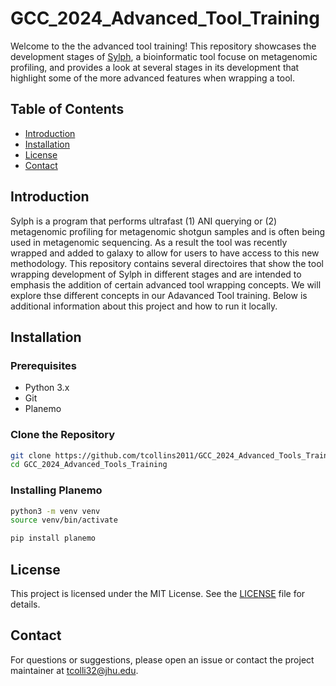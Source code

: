 # GCC_2024_Advanced_Tool_Training

Welcome to the the advanced tool training! This repository showcases the development stages of [Sylph](https://github.com/bluenote-1577/sylph), a bioinformatic tool focuse on metagenomic profiling, and provides a look at several stages in its development that highlight some of the more advanced features when wrapping a tool.

## Table of Contents

- [Introduction](#introduction)
- [Installation](#installation)
- [License](#license)
- [Contact](#contact)

## Introduction

Sylph is a program that performs ultrafast (1) ANI querying or (2) metagenomic profiling for metagenomic shotgun samples and is often being used in metagenomic sequencing. As a result the tool was recently wrapped and added to galaxy to allow for users to have access to this new methodology. This repository contains several directoires that show the tool wrapping development of Sylph in different stages and are intended to emphasis the addition of certain advanced tool wrapping concepts. We will explore thse different concepts in our Adavanced Tool training. Below is additional information about this project and how to run it locally. 

## Installation

### Prerequisites

- Python 3.x
- Git
- Planemo 

### Clone the Repository

```bash
git clone https://github.com/tcollins2011/GCC_2024_Advanced_Tools_Training.git
cd GCC_2024_Advanced_Tools_Training
```

### Installing Planemo

```bash
python3 -m venv venv
source venv/bin/activate 

pip install planemo
```


## License 
This project is licensed under the MIT License. See the [LICENSE](LICENSE.txt) file for details.

## Contact 
For questions or suggestions, please open an issue or contact the project maintainer at tcolli32@jhu.edu.